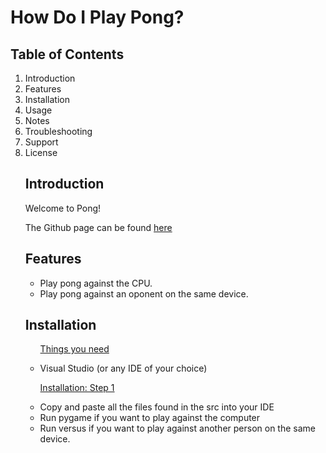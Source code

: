 <!DOCCTYPE html>
<html>
<head>
<title>Pong!</title>
</head>
<body>

<h1>How Do I Play Pong?</h1>
<h2>Table of Contents</h2>
<ol>
    <li> Introduction </li>
    <li> Features </li>
    <li> Installation </li>
    <li> Usage </li>
    <li> Notes </li>
    <li> Troubleshooting </li>
    <li> Support </li>
    <li> License </li>
<h2> Introduction </h2>
    
<p>Welcome to Pong!</p>
<p>The Github page can be found <a href = "https://github.com/connorfewin/Pong">here</a>

<h2> Features </h2>

<ul>
    <li> Play pong against the CPU.</li>
    <li> Play pong against an oponent on the same device. </li>
</ul>

<h2> Installation </h2>

<ul>
    <p><u>Things you need</u></p>
    <li> Visual Studio (or any IDE of your choice) </li>
    
</ul>

<ul>
     <p><u>Installation: Step 1</u></p>
     <li> Copy and paste all the files found in the src into your IDE </li>
     <li> Run pygame if you want to play against the computer  </li>
     <li> Run versus if you want to play against another person on the same device.  </li>
</ul>
